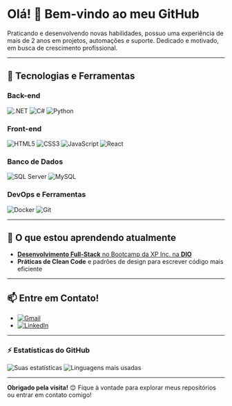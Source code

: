 # Olá! 👋 Bem-vindo ao meu GitHub

Praticando e desenvolvendo novas habilidades, possuo
uma experiência de mais de 2 anos em projetos, automações e suporte. Dedicado e motivado, em busca de crescimento profissional.

---

## 🚀 Tecnologias e Ferramentas

### Back-end
![.NET](https://img.shields.io/badge/-.NET-512BD4?style=for-the-badge&logo=dotnet&logoColor=white)
![C#](https://img.shields.io/badge/-C%23-239120?style=for-the-badge&logo=c-sharp&logoColor=white)
![Python](https://img.shields.io/badge/-Python-3776AB?style=for-the-badge&logo=python&logoColor=white)

### Front-end
![HTML5](https://img.shields.io/badge/-HTML5-E34F26?style=for-the-badge&logo=html5&logoColor=white)
![CSS3](https://img.shields.io/badge/-CSS3-1572B6?style=for-the-badge&logo=css3&logoColor=white)
![JavaScript](https://img.shields.io/badge/-JavaScript-F7DF1E?style=for-the-badge&logo=javascript&logoColor=black)
![React](https://img.shields.io/badge/-React-61DAFB?style=for-the-badge&logo=react&logoColor=black)

### Banco de Dados
![SQL Server](https://img.shields.io/badge/-SQL%20Server-CC2927?style=for-the-badge&logo=microsoft-sql-server&logoColor=white)
![MySQL](https://img.shields.io/badge/-MySQL-4479A1?style=for-the-badge&logo=mysql&logoColor=white)

### DevOps e Ferramentas
![Docker](https://img.shields.io/badge/-Docker-2496ED?style=for-the-badge&logo=docker&logoColor=white)
![Git](https://img.shields.io/badge/-Git-F05032?style=for-the-badge&logo=git&logoColor=white)


---


## 🌱 O que estou aprendendo atualmente

- [**Desenvolvimento Full-Stack** no Bootcamp da XP Inc. na **DIO**](https://github.com/AlexdeJesusFS/Bootcamp-XP-Inc.-Full-Stack-Developer)
- **Práticas de Clean Code** e padrões de design para escrever código mais eficiente

---

## 📫 Entre em Contato!

- <a href="mailto:alexjesus864@gmail.com"><img src="https://img.shields.io/badge/-Gmail-D14836?style=flat-square&logo=gmail&logoColor=white" alt="Gmail"></a>
- <a href="https://www.linkedin.com/in/alexdejesusfs/" target="_blank"><img src="https://img.shields.io/badge/-LinkedIn-0077B5?style=flat-square&logo=linkedin&logoColor=white" alt="LinkedIn"></a>

---

### ⚡ Estatísticas do GitHub

![Suas estatísticas](https://github-readme-stats.vercel.app/api?username=AlexdeJesusFS&show_icons=true&theme=radical)
![Linguagens mais usadas](https://github-readme-stats.vercel.app/api/top-langs/?username=AlexdeJesusFS&layout=compact&theme=radical)

---

**Obrigado pela visita!** 😊 Fique à vontade para explorar meus repositórios ou entrar em contato comigo!
